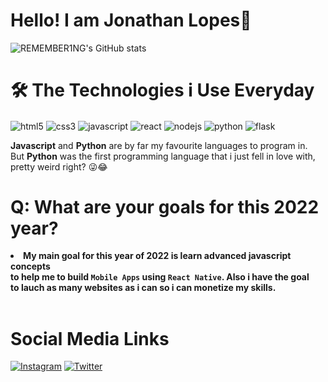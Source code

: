 # Hello! I am Jonathan Lopes🌹

![REMEMBER1NG's GitHub stats](https://github-readme-stats.vercel.app/api?username=REMEMBER1NG&show_icons=true&theme=tokyonight)

# 🛠️ **The Technologies i Use Everyday**

<div style="display: inline-block;">
  <img align="center" alt="html5" src="https://img.shields.io/badge/HTML5-E34F26?style=for-the-badge&logo=html5&logoColor=white">
  <img align="center" alt="css3" src="https://img.shields.io/badge/CSS3-1572B6?style=for-the-badge&logo=css3&logoColor=white">
  <img align="center" alt="javascript" src="https://img.shields.io/badge/JavaScript-323330?style=for-the-badge&logo=javascript&logoColor=F7DF1E">
  <img align="center" alt="react" src="https://img.shields.io/badge/React-20232A?style=for-the-badge&logo=react&logoColor=61DAFB">
  <img align="center" alt="nodejs" src="https://img.shields.io/badge/Node.js-43853D?style=for-the-badge&logo=node.js&logoColor=white">
  <img align="center" alt="python" src="https://img.shields.io/badge/Python-14354C?style=for-the-badge&logo=python&logoColor=white">
  <img align="center" alt="flask" src="https://img.shields.io/badge/Flask-000000?style=for-the-badge&logo=flask&logoColor=white">
</div><br>

**Javascript** and **Python** are by far my favourite languages to program in.<br>
But **Python** was the first programming language that i just fell in love with,<br>
pretty weird right? 😜😂
<br>

# **Q: What are your goals for this 2022 year?**<br>
<li><strong>My main goal for this year of 2022 is learn advanced javascript concepts<br>
  to help me to build <code>Mobile Apps</code> using <code>React Native</code>. Also i have the goal<br>
  to lauch as many websites as i can so i can monetize my skills.</strong>
</li>
<br>

# **Social Media Links**

[![Instagram](https://img.shields.io/badge/Instagram-E4405F?style=for-the-badge&logo=instagram&logoColor=white)](https://www.instagram.com/_johnyz/)
[![Twitter](https://img.shields.io/badge/Twitter-1DA1F2?style=for-the-badge&logo=twitter&logoColor=white)](https://twitter.com/xLonelyrl)
